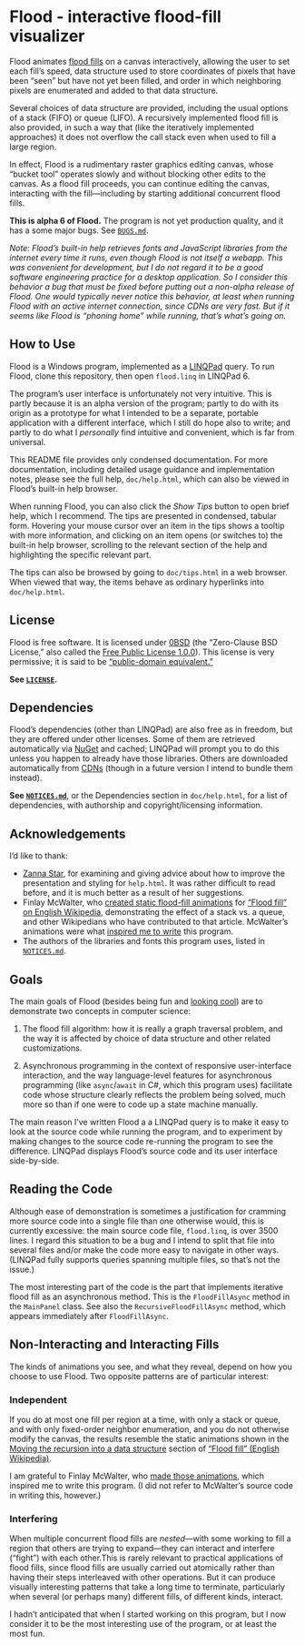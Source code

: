 <!--
  This file is part of Flood, an interactive flood-fill visualizer.

  Copyright 2021 Eliah Kagan <degeneracypressure@gmail.com>

  Permission to use, copy, modify, and/or distribute this software for any
  purpose with or without fee is hereby granted.

  THE SOFTWARE IS PROVIDED "AS IS" AND THE AUTHOR DISCLAIMS ALL WARRANTIES WITH
  REGARD TO THIS SOFTWARE INCLUDING ALL IMPLIED WARRANTIES OF MERCHANTABILITY
  AND FITNESS. IN NO EVENT SHALL THE AUTHOR BE LIABLE FOR ANY SPECIAL, DIRECT,
  INDIRECT, OR CONSEQUENTIAL DAMAGES OR ANY DAMAGES WHATSOEVER RESULTING FROM
  LOSS OF USE, DATA OR PROFITS, WHETHER IN AN ACTION OF CONTRACT, NEGLIGENCE OR
  OTHER TORTIOUS ACTION, ARISING OUT OF OR IN CONNECTION WITH THE USE OR
  PERFORMANCE OF THIS SOFTWARE.
-->

# Flood - interactive flood-fill visualizer

Flood animates [flood fills](https://en.wikipedia.org/wiki/Flood_fill) on a
canvas interactively, allowing the user to set each fill&rsquo;s speed, data
structure used to store coordinates of pixels that have been &ldquo;seen&rdquo;
but have not yet been filled, and order in which neighboring pixels are
enumerated and added to that data structure.

Several choices of data structure are provided, including the usual options of
a stack (FIFO) or queue (LIFO). A recursively implemented flood fill is also
provided, in such a way that (like the iteratively implemented approaches) it
does not overflow the call stack even when used to fill a large region.

In effect, Flood is a rudimentary raster graphics editing canvas, whose
&ldquo;bucket tool&rdquo; operates slowly and without blocking other edits to
the canvas. As a flood fill proceeds, you can continue editing the canvas,
interacting with the fill&mdash;including by starting additional concurrent
flood fills.

**This is alpha 6 of Flood.** The program is not yet production quality, and it
has a some major bugs. See [`BUGS.md`](BUGS.md).

*Note: Flood&rsquo;s built-in help retrieves fonts and JavaScript libraries
from the internet every time it runs, even though Flood is not itself a webapp.
This was convenient for development, but I do not regard it to be a good
software engineering practice for a desktop application. So I consider this
behavior a bug that must be fixed before putting out a non-alpha release of
Flood. One would typically never notice this behavior, at least when running
Flood with an active internet connection, since CDNs are very fast. But if it
seems like Flood is &ldquo;phoning home&rdquo; while running, that&rsquo;s
what&rsquo;s going on.*

## How to Use

Flood is a Windows program, implemented as a
[LINQPad](https://www.linqpad.net/) query. To run Flood, clone this repository,
then open `flood.linq` in LINQPad 6.

The program&rsquo;s user interface is unfortunately not very intuitive. This is
partly because it is an alpha version of the program; partly to do with its
origin as a prototype for what I intended to be a separate, portable
application with a different interface, which I still do hope also to write;
and partly to do what I *personally* find intuitive and convenient, which is
far from universal.

This README file provides only condensed documentation. For more documentation,
including detailed usage guidance and implementation notes, please see the full
help, `doc/help.html`, which can also be viewed in
Flood&rsquo;s built-in help browser.

When running Flood, you can also click the *Show Tips* button to open brief
help, which I recommend. The tips are presented in condensed, tabular form.
Hovering your mouse cursor over an item in the tips shows a tooltip with more
information, and clicking on an item opens (or switches to) the built-in help
browser, scrolling to the relevant section of the help and highlighting the
specific relevant part.

The tips can also be browsed by going to `doc/tips.html` in a web browser. When
viewed that way, the items behave as ordinary hyperlinks into `doc/help.html`.

## License

Flood is free software. It is licensed under
[0BSD](https://spdx.org/licenses/0BSD.html) (the &ldquo;Zero-Clause BSD
License,&rdquo; also called the [Free Public License
1.0.0](https://opensource.org/licenses/0BSD)). This license is very permissive;
it is said to be [&ldquo;public-domain
equivalent.&rdquo;](https://en.wikipedia.org/wiki/Public-domain-equivalent_license)

**See [`LICENSE`](LICENSE).**

## Dependencies

Flood&rsquo;s dependencies (other than LINQPad) are also free as in freedom,
but they are offered under other licenses. Some of them are retrieved
automatically via [NuGet](https://www.nuget.org/) and cached; LINQPad will
prompt you to do this unless you happen to already have those libraries. Others
are downloaded automatically from
[CDNs](https://en.wikipedia.org/wiki/Content_delivery_network) (though in a
future version I intend to bundle them instead).

**See [`NOTICES.md`](NOTICES.md)**, or the Dependencies section in
`doc/help.html`, for a list of dependencies, with authorship and
copyright/licensing information.

## Acknowledgements

I&rsquo;d like to thank:

- [Zanna Star](https://github.com/ZannaStar), for examining and giving advice
  about how to improve the presentation and styling for `help.html`. It was
  rather difficult to read before, and it is much better as a result of her
  suggestions.
- Finlay McWalter, who [created static flood-fill
  animations](https://en.wikipedia.org/w/index.php?title=Talk:Flood_fill&oldid=804243376#Large_scale_animation)
  for [&ldquo;Flood fill&rdquo; on English
  Wikipedia](https://en.wikipedia.org/wiki/Flood_fill#Moving_the_recursion_into_a_data_structure),
  demonstrating the effect of a stack vs. a queue, and other Wikipedians who
  have contributed to that article. McWalter&rsquo;s animations were what
  [inspired me to write](#Independent) this program.
- The authors of the libraries and fonts this program uses, listed in
  [`NOTICES.md`](NOTICES.md).

## Goals

The main goals of Flood (besides being fun and [looking cool](#Interfering))
are to demonstrate two concepts in computer science:

1. The flood fill algorithm: how it is really a graph traversal problem, and
   the way it is affected by choice of data structure and other related
   customizations.

2. Asynchronous programming in the context of responsive user-interface
   interaction, and the way language-level features for asynchronous
   programming (like `async`/`await` in C#, which this program uses) facilitate
   code whose structure clearly reflects the problem being solved, much more so
   than if one were to code up a state machine manually.

The main reason I&rsquo;ve written Flood a a LINQPad query is to make it easy
to look at the source code while running the program, and to experiment by
making changes to the source code re-running the program to see the difference.
LINQPad displays Flood&rsquo;s source code and its user interface side-by-side.

## Reading the Code

Although ease of demonstration is sometimes a justification for cramming more
source code into a single file than one otherwise would, this is currently
excessive: the main source code file, `flood.linq`, is over 3500 lines. I
regard this situation to be a bug and I intend to split that file into several
files and/or make the code more easy to navigate in other ways. (LINQPad fully
supports queries spanning multiple files, so that&rsquo;s not the issue.)

The most interesting part of the code is the part that implements iterative
flood fill as an asynchronous method. This is the `FloodFillAsync` method in
the `MainPanel` class. See also the `RecursiveFloodFillAsync` method, which
appears immediately after `FloodFillAsync`.

## Non-Interacting and Interacting Fills

The kinds of animations you see, and what they reveal, depend on how you choose
to use Flood. Two opposite patterns are of particular interest:

### Independent

If you do at most one fill per region at a time, with only a stack or queue,
and with only fixed-order neighbor enumeration, and you do not otherwise modify
the canvas, the results resemble the static animations shown in the [Moving the
recursion into a data
structure](https://en.wikipedia.org/wiki/Flood_fill#Moving_the_recursion_into_a_data_structure)
section of [&ldquo;Flood fill&rdquo; (English
Wikipedia)](https://en.wikipedia.org/wiki/Flood_fill).

I am grateful to Finlay McWalter, who [made those
animations](https://en.wikipedia.org/w/index.php?title=Talk:Flood_fill&oldid=804243376#Large_scale_animation),
which inspired me to write this program. (I did not refer to McWalter&rsquo;s
source code in writing this, however.)

### Interfering

When multiple concurrent flood fills are *nested*&mdash;with some working to
fill a region that others are trying to expand&mdash;they can interact and
interfere (&ldquo;fight&rdquo;) with each other.This is rarely relevant to
practical applications of flood fills, since flood fills are usually carried
out atomically rather than having their steps interleaved with other
operations. But it can produce visually interesting patterns that take a long
time to terminate, particularly when several (or perhaps many) different fills,
of different kinds, interact.

I hadn&rsquo;t anticipated that when I started working on this program, but I
now consider it to be the most interesting use of the program, or at least the
most fun.

